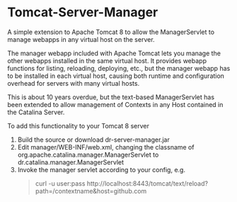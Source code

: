 # Tomcat-Server-Manager
A simple extension to Apache Tomcat 8 to allow the ManagerServlet to manage webapps in any virtual host on the server.

The manager webapp included with Apache Tomcat lets you manage the other webapps installed in the same virtual host. It provides webapp functions for listing, reloading, deploying, etc., but the manager webapp has to be installed in each virtual host, causing both runtime and configuration overhead for servers with many virtual hosts.

This is about 10 years overdue, but the text-based ManagerServlet has been extended to allow management of Contexts in any Host contained in the Catalina Server.

To add this functionality to your Tomcat 8 server

1. Build the source or download dr-server-manager.jar
2. Edit manager/WEB-INF/web.xml, changing the classname of org.apache.catalina.manager.ManagerServlet to dr.catalina.manager.ManagerServlet
3. Invoke the manager servlet according to your config, e.g. 
   > curl -u user:pass http://localhost:8443/tomcat/text/reload?path=/contextname&host=github.com
